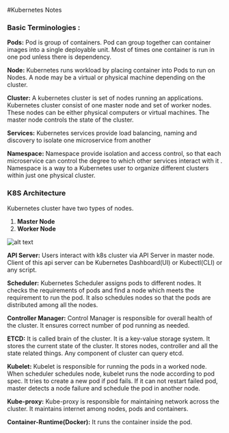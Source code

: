 #Kubernetes Notes

### Basic Terminologies :

**Pods:** Pod is group of containers. Pod can group together can container images into a single deployable unit. Most of times
one container is run in one pod unless there is dependency.

**Node:**  Kubernetes runs workload by placing container into Pods to run on Nodes.
A node may be a  virtual or physical machine depending on the cluster.

**Cluster:** A kubernetes cluster is set of nodes running an applications.
Kubernetes cluster consist of one master node and set of worker nodes. These nodes can be either
physical computers or virtual machines. The master node controls the state of the cluster.

**Services:** Kubernetes services provide load balancing, naming and discovery to isolate one microservice from another

**Namespace:** Namespace provide isolation and access control, so that each microservice can control the degree to which other services interact with it
. Namespace is a way to a Kubernetes user to organize different clusters within just one physical cluster.

### K8S Architecture

Kubernetes cluster have two types of nodes.
1. **Master Node**
2. **Worker Node**

![alt text](/home/shaad/Pictures/K8S_Archi.png)

**API Server:** Users interact with k8s cluster via API Server in master node. Client of this api server can
be Kubernetes Dashboard(UI) or Kubectl(CLI) or any script.

**Scheduler:** Kubernetes Scheduler assigns pods to different nodes. It checks the requirements of pods and find 
a node which meets the requirement to run the pod. It also schedules nodes so that the pods are distributed 
among all the nodes.

**Controller Manager:** Control Manager is responsible for overall health of the cluster. It ensures correct
number of pod running as needed.

**ETCD:** It is called brain of the cluster. It is a key-value storage system. It stores the current state of 
the cluster. It stores nodes, controller and all the state related things. Any component of cluster can query etcd.

**Kubelet:** Kubelet is responsible for running the pods in a worked node. When scheduler schedules node, kubelet
runs the node according to pod spec. It tries to create a new pod if pod fails. If it can not 
restart failed pod, master detects a node failure and schedule the pod in another node.

**Kube-proxy:** Kube-proxy is responsible for maintaining network across the cluster. It maintains internet among
nodes, pods and containers.

**Container-Runtime(Docker):** It runs the container inside the pod.
